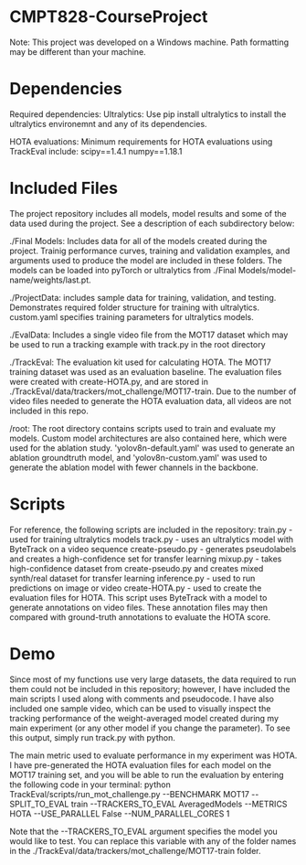# CMPT828-CourseProject
Note: This project was developed on a Windows machine. Path formatting may be different than your machine.
# Dependencies
Required dependencies:
Ultralytics: Use pip install ultralytics to install the ultralytics environemnt and any of its dependencies.

HOTA evaluations:
Minimum requirements for HOTA evaluations using TrackEval include:
scipy==1.4.1
numpy==1.18.1

# Included Files
The project repository includes all models, model results and some of the data used during the project. See a description of each subdirectory below:

./Final Models: Includes data for all of the models created during the project. Trainig performance curves, training and validation examples, and arguments used to produce the model are included in these folders. The models can be loaded into pyTorch or ultralytics from ./Final Models/model-name/weights/last.pt.

./ProjectData: includes sample data for training, validation, and testing. Demonstrates required folder structure for training with ultralytics. custom.yaml specifies training parameters for ultralytics models.

./EvalData: Includes a single video file from the MOT17 dataset which may be used to run a tracking example with track.py in the root directory

./TrackEval: The evaluation kit used for calculating HOTA. The MOT17 training dataset was used as an evaluation baseline. The evaluation files were created with create-HOTA.py, and are stored in ./TrackEval/data/trackers/mot_challenge/MOT17-train. Due to the number of video files needed to generate the HOTA evaluation data, all videos are not included in this repo.

/root: The root directory contains scripts used to train and evaluate my models.
Custom model architectures are also contained here, which were used for the ablation study. 'yolov8n-default.yaml' was used to generate an ablation groundtruth model, and 'yolov8n-custom.yaml' was used to generate the ablation model with fewer channels in the backbone. 

# Scripts
For reference, the following scripts are included in the repository:
train.py - used for training ultralytics models
track.py - uses an ultralytics model with ByteTrack on a video sequence
create-pseudo.py - generates pseudolabels and creates a high-confidence set for transfer learning
mixup.py - takes high-confidence dataset from create-pseudo.py and creates mixed synth/real dataset for transfer learning
inference.py - used to run predictions on image or video
create-HOTA.py - used to create the evaluation files for HOTA. This script uses ByteTrack with a model to generate annotations on video files. These annotation files may then compared with ground-truth annotations to evaluate the HOTA score. 

# Demo
Since most of my functions use very large datasets, the data required to run them could not be included in this repository; however, I have included the main scripts I used along with comments and pseudocode. I have also included one sample video, which can be used to visually inspect the tracking performance of the weight-averaged model created during my main experiment (or any other model if you change the parameter). To see this output, simply run track.py with python.

The main metric used to evaluate performance in my experiment was HOTA. I have pre-generated the HOTA evaluation files for each model on the MOT17 training set, and you will be able to run the evaluation by entering the following code in your terminal:
python TrackEval/scripts/run_mot_challenge.py --BENCHMARK MOT17 --SPLIT_TO_EVAL train --TRACKERS_TO_EVAL AveragedModels --METRICS HOTA --USE_PARALLEL False --NUM_PARALLEL_CORES 1

Note that the --TRACKERS_TO_EVAL argument specifies the model you would like to test. You can replace this variable with any of the folder names in the ./TrackEval/data/trackers/mot_challenge/MOT17-train folder.
